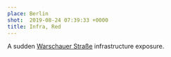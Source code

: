 ```yaml
---
place: Berlin
shot:  2019-08-24 07:39:33 +0000
title: Infra, Red
---
```


A sudden [Warschauer Straße](https://en.wikipedia.org/wiki/Berlin_Warschauer_Stra%C3%9Fe_station) infrastructure exposure.
